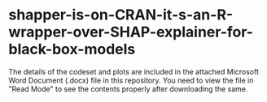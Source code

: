 # shapper-is-on-CRAN-it-s-an-R-wrapper-over-SHAP-explainer-for-black-box-models

The details of the codeset and plots are included in the attached Microsoft Word Document (.docx) file in this repository. 
You need to view the file in "Read Mode" to see the contents properly after downloading the same.
